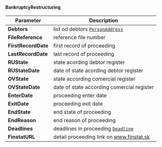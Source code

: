 #### BankruptcyRestructuring
| Parameter | Description |
| ----------- | ----------- |
| **Debtors** | list od debtors [`PersonAddress`](#PersonAddress) |
| **FileReference** | reference file number |
| **FirstRecordDate** | first record of proceeding |
| **LastRecordDate** | last record of proceeding |
| **RUState** | state acording debtor register |
| **RUStateDate** | date of state acording debtor register |
| **OVState** | state according comercial register |
| **OVStateDate** | date of state according comercial register |
| **EnterDate** | proceeding enter date |
| **ExitDate** | proceeding exit date  |
| **EndState** | end state of proceeding |
| **EndReason** | end reason of proceeding |
| **Deadlines** | deadlines in proceeding [`Deadline`](#Deadline) |
| **FinstatURL** | detail proceeding link on www.finstat.sk |